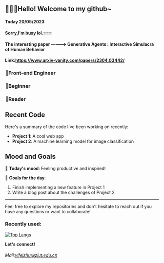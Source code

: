 ## <p>🚀🚀🚀Hello! Welcome to my github~</p>
#### Today 20/05/2023    
#### Sorry,I'm busy lol.===
#### The interesting paper -----> Generative Agents : Interactive Simulacra of Human Behavior
#### Link:https://www.arxiv-vanity.com/papers/2304.03442/
### 🌈Front-end Engineer
### 🌱Beginner
### 📗Reader

## Recent Code

Here's a summary of the code I've been working on recently:

- **Project 1**: A cool web app 
- **Project 2**: A machine learning model for image classification

## Mood and Goals

🌟 **Today's mood**: Feeling productive and inspired!

🎯 **Goals for the day**:

1. Finish implementing a new feature in Project 1
2. Write a blog post about the challenges of Project 2

---

Feel free to explore my repositories and don't hesitate to reach out if you have any questions or want to collaborate!

### Recently used:
[![Top Langs](https://github-readme-stats.vercel.app/api/top-langs/?username=iaqn&layout=compact)](https://github.com/anuraghazra/github-readme-stats)

**Let's connect!**<br/>
###### Mail:yifeizhu@zjut.edu.cn

